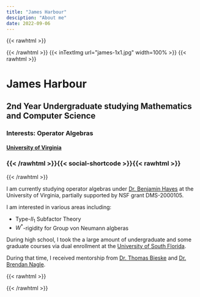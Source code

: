 ```yaml
---
title: "James Harbour"
desciption: "About me"
date: 2022-09-06
---
```

{{< rawhtml >}}
<div class="profile">
     <div class="profile_inner">
{{< /rawhtml >}} {{< inTextImg url="james-1x1.jpg"  width=100% >}} {{< rawhtml >}} 
<span>
<h1>James Harbour</h1> 
<h2>2nd Year Undergraduate studying Mathematics and Computer Science</h2>
<h3>Interests: Operator Algebras</h3>
<h4><a href="https://math.virginia.edu/"> University of Virginia </a></h3>
<h3>{{< /rawhtml >}}{{< social-shortcode >}}{{< rawhtml >}}</h3>
</span>
</div><div class="profile_outer">
{{< /rawhtml >}} 


I am currently studying operator algebras under [Dr. Benjamin Hayes](https://sites.google.com/site/benhayeshomepage/) at the University of Virginia, partially supported by NSF grant DMS-2000105.

I am interested in various areas including:
- Type-$II_1$ Subfactor Theory
- $W^*$-rigidity for Group von Neumann algberas

During high school, I took the a large amount of undergraduate and some graduate courses via dual enrollment at the [University of South Florida](https://www.usf.edu/arts-sciences/departments/mathematics-statistics/index.aspx). 

During that time, I received mentorship from [Dr. Thomas Bieske](https://secure.cas.usf.edu/depts/mth/faculty/bieske/) and [Dr. Brendan Nagle](https://secure.cas.usf.edu/depts/mth/faculty/bnagle/).

{{< rawhtml >}}
</div></div>
{{< /rawhtml >}}

